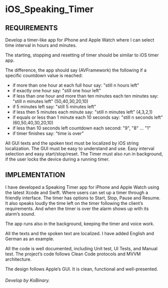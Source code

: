 # iOS_Speaking_Timer

## REQUIREMENTS
Develop a timer-like app for iPhone and Apple Watch where I can select time interval in hours and minutes.

The starting, stopping and resetting of timer should be similar to iOS timer app.

The difference, the app should say (AVFramework) the following if a specific countdown value is reached:

- if more than one hour at each full hour say: "still n hours left"
- if exactly one hour say: "still one hour left"
- if less than one hour and more than ten minutes each ten minutes say: "still n minutes left" (50,40,30,20,10)
- if 5 minutes left say: "still 5 minutes left"
- if less then 5 minutes each minute say: "still n minutes left" (4,3,2,1)
- if equals or less than 1 minute each 10 seconds say: "still n seconds left" (60,50,40,30,20,10)
- if less than 10 seconds left countdown each second: "9", "8" ... "1"
- if timer finishes say: "time is over"

All GUI texts and the spoken text must be localized by iOS string localization.
The GUI must be easy to understand and use.
Easy interval selection and easy start/stop/reset.
The Timer must also run in background, if the user locks the device during a running timer.



## IMPLEMENTATION
I have developed a Speaking Timer app for iPhone and Apple Watch using the latest Xcode and Swift. Where users can set up a timer through a friendly interface. The timer has options to Start, Stop, Pause and Resume. It also speaks loudly the time left on the timer following the client’s requirements. And when the timer is over the alarm shows up with its alarm’s sound.

The app runs also in the background, keeping the timer and voice work.

All the texts and the spoken text are localized. I have added English and German as an example.

All the code is well documented, including Unit test, UI Tests, and Manual test. The project’s code follows Clean Code protocols and MVVM architecture.

The design follows Apple’s GUI. It is clean, functional and well-presented.

###### Develop by KoBinary.
